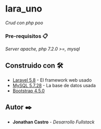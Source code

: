 # lara_uno

_Crud con php poo_


### Pre-requisitos 📋

_Server apache, php 7.2.0 >=, mysql_


## Construido con 🛠️

* [Laravel 5.8](https://laravel.com/docs/6.x) - El framework web usado
* [MySQL 5.7.28](https://www.mysql.com/downloads/) - La base de datos usada
* [Bootstrap 4.5.0](https://getbootstrap.com/docs/4.5/getting-started/download/)

## Autor ✒️

* **Jonathan Castro** - *Desarrollo Fullstack*